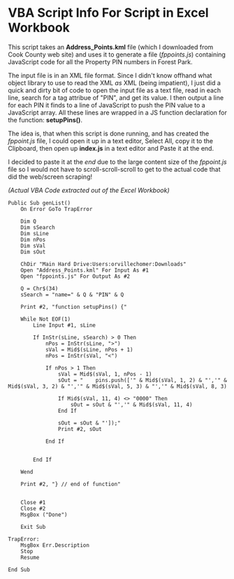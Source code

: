 # VBA Script Info For Script in Excel Workbook


This script takes an **Address_Points.kml** file (which I downloaded from Cook County web site) and uses it to generate a file (*fppoints.js*) containing JavaScript code for all the Property PIN numbers in Forest Park.

The input file is in an XML file format. Since I didn't know offhand what object library to use to read the XML *as* XML (being impatient), I just did a quick and dirty bit of code to open the input file as a text file, read in each line, search for a tag attribue of "PIN", and get its value. I then output a line for each PIN it finds to a line of JavaScript to push the PIN value to a JavaScript array. All these lines are wrapped in a JS function declaration for the function: **setupPins()**.

The idea is, that when this script is done running, and has created the *fppoint.js* file, I could open it up in a text editor, Select All, copy it to the Clipboard, then open up **index.js** in a text editor and Paste it at the end.

I decided to paste it at the *end* due to the large content size of the *fppoint.js* file so I would not have to scroll-scroll-scroll to get to the actual code that did the web/screen scraping!

*(Actual VBA Code extracted out of the Excel Workbook)*
```
Public Sub genList()
    On Error GoTo TrapError
    
    Dim Q
    Dim sSearch
    Dim sLine
    Dim nPos
    Dim sVal
    Dim sOut
    
    ChDir "Main Hard Drive:Users:orvillechomer:Downloads"
    Open "Address_Points.kml" For Input As #1
    Open "fppoints.js" For Output As #2
    
    Q = Chr$(34)
    sSearch = "name=" & Q & "PIN" & Q
    
    Print #2, "function setupPins() {"
    
    While Not EOF(1)
        Line Input #1, sLine
        
        If InStr(sLine, sSearch) > 0 Then
            nPos = InStr(sLine, ">")
            sVal = Mid$(sLine, nPos + 1)
            nPos = InStr(sVal, "<")
            
            If nPos > 1 Then
                sVal = Mid$(sVal, 1, nPos - 1)
                sOut = "    pins.push(['" & Mid$(sVal, 1, 2) & "','" & Mid$(sVal, 3, 2) & "','" & Mid$(sVal, 5, 3) & "','" & Mid$(sVal, 8, 3)
                
                If Mid$(sVal, 11, 4) <> "0000" Then
                    sOut = sOut & "','" & Mid$(sVal, 11, 4)
                End If
                
                sOut = sOut & "']);"
                Print #2, sOut
                
            End If
            
            
        End If
        
    Wend
    
    Print #2, "} // end of function"
    
    
    Close #1
    Close #2
    MsgBox ("Done")
    
    Exit Sub
    
TrapError:
    MsgBox Err.Description
    Stop
    Resume
    
End Sub
```
